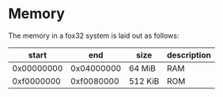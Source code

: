 # Memory

The memory in a fox32 system is laid out as follows:

|  start     |  end       |  size   | description
|------------|------------|---------|---------------------------------------
| 0x00000000 | 0x04000000 |  64 MiB | RAM
| 0xf0000000 | 0xf0080000 | 512 KiB | ROM
